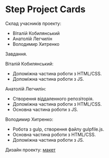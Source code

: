 # Step Project Cards


Склад учасників проекту:
- Віталій Кобилянський
- Анатолій Легчилін
- Володимир Хитренко

Завдання.

Віталій Кобилянський:
- Допоміжна частина роботи з HTML/CSS.
- Допоміжна частина роботи з JS.

Анатолій Легчилін:
- Створення віддаленного репозіторія.
- Допоміжна частина роботи з HTML/CSS.
- Основна частина роботи з JS. 

Володимир Хитренко:
- Робота з gulp, створення файлу gulpfile.js.
- Основна частина роботи з HTML/CSS.
- Допоміжна частина роботи з JS.

Дизайн проекту: [макет](https://www.figma.com/file/8huvIjGRCg7PdXa0SqDQZ9/SP-Cards?node-id=0-1&t=FGlcWyemmBTva7uA-0)